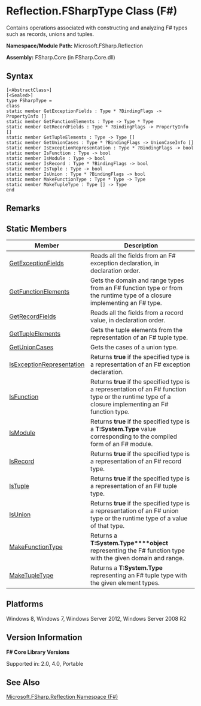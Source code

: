 # Reflection.FSharpType Class (F#)

Contains operations associated with constructing and analyzing F# types such as records, unions and tuples.

**Namespace/Module Path:** Microsoft.FSharp.Reflection

**Assembly:** FSharp.Core (in FSharp.Core.dll)


## Syntax

```
[<AbstractClass>]
[<Sealed>]
type FSharpType =
class
static member GetExceptionFields : Type * ?BindingFlags -> PropertyInfo []
static member GetFunctionElements : Type -> Type * Type
static member GetRecordFields : Type * ?BindingFlags -> PropertyInfo []
static member GetTupleElements : Type -> Type []
static member GetUnionCases : Type * ?BindingFlags -> UnionCaseInfo []
static member IsExceptionRepresentation : Type * ?BindingFlags -> bool
static member IsFunction : Type -> bool
static member IsModule : Type -> bool
static member IsRecord : Type * ?BindingFlags -> bool
static member IsTuple : Type -> bool
static member IsUnion : Type * ?BindingFlags -> bool
static member MakeFunctionType : Type * Type -> Type
static member MakeTupleType : Type [] -> Type
end
```

## Remarks

## Static Members


|Member|Description|
|------|-----------|
|[GetExceptionFields](http://msdn.microsoft.com/en-us/library/7fb355e6-b345-4c7d-bea0-9af302f60148)|Reads all the fields from an F# exception declaration, in declaration order.|
|[GetFunctionElements](http://msdn.microsoft.com/en-us/library/8d1f4508-a36c-4486-93b8-94ec6d2a0df7)|Gets the domain and range types from an F# function type or from the runtime type of a closure implementing an F# type.|
|[GetRecordFields](http://msdn.microsoft.com/en-us/library/266635db-ea29-481f-9cb7-b7f72b754497)|Reads all the fields from a record value, in declaration order.|
|[GetTupleElements](http://msdn.microsoft.com/en-us/library/a7199975-b4cc-45d4-9ec1-d7f450baa04b)|Gets the tuple elements from the representation of an F# tuple type.|
|[GetUnionCases](http://msdn.microsoft.com/en-us/library/a1d0f854-48ac-4e61-a80b-2db11d7d2c1a)|Gets the cases of a union type.|
|[IsExceptionRepresentation](http://msdn.microsoft.com/en-us/library/6ca9be2b-2f54-40b4-90a0-3c5dc623f116)|Returns **true** if the specified type is a representation of an F# exception declaration.|
|[IsFunction](http://msdn.microsoft.com/en-us/library/98a858ba-7be9-4e2f-924e-5c876272a6a7)|Returns **true** if the specified type is a representation of an F# function type or the runtime type of a closure implementing an F# function type.|
|[IsModule](http://msdn.microsoft.com/en-us/library/77f65dd3-3111-4f59-8ab6-c028bc1c47e7)|Returns **true** if the specified type is a **T:System.Type** value corresponding to the compiled form of an F# module.|
|[IsRecord](http://msdn.microsoft.com/en-us/library/bb3b2a3b-51b5-4a8b-82fe-d61282becead)|Returns **true** if the specified type is a representation of an F# record type.|
|[IsTuple](http://msdn.microsoft.com/en-us/library/dc627b14-e1a6-4ac8-b0d2-25e9984f87b7)|Returns **true** if the specified type is a representation of an F# tuple type.|
|[IsUnion](http://msdn.microsoft.com/en-us/library/529743e4-c456-429f-934f-ab8610166abb)|Returns **true** if the specified type is a representation of an F# union type or the runtime type of a value of that type.|
|[MakeFunctionType](http://msdn.microsoft.com/en-us/library/568814c9-1099-439d-abd1-de4a0b923476)|Returns a **T:System.Type****object** representing the F# function type with the given domain and range.|
|[MakeTupleType](http://msdn.microsoft.com/en-us/library/d6ed5a4f-390f-425d-8a21-66271782c417)|Returns a **T:System.Type** representing an F# tuple type with the given element types.|

## Platforms
Windows 8, Windows 7, Windows Server 2012, Windows Server 2008 R2


## Version Information
**F# Core Library Versions**

Supported in: 2.0, 4.0, Portable




## See Also
[Microsoft.FSharp.Reflection Namespace &#40;F&#35;&#41;](Microsoft.FSharp.Reflection+Namespace+%28FSharp%29.md)

